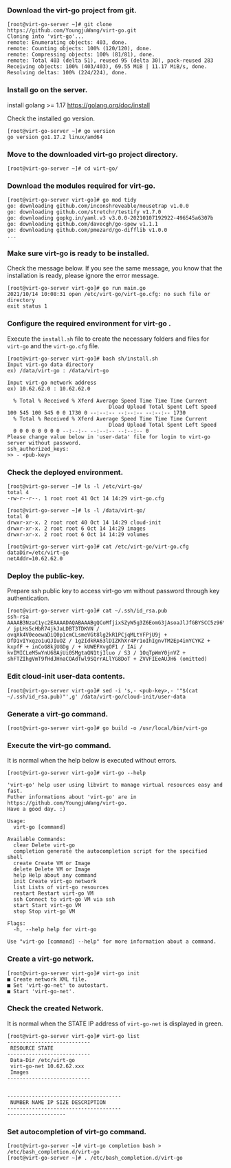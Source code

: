 ### Download the virt-go project from git.

```
[root@virt-go-server ~]# git clone https://github.com/YoungjuWang/virt-go.git
Cloning into 'virt-go'...
remote: Enumerating objects: 403, done.
remote: Counting objects: 100% (120/120), done.
remote: Compressing objects: 100% (81/81), done.
remote: Total 403 (delta 51), reused 95 (delta 30), pack-reused 283
Receiving objects: 100% (403/403), 69.55 MiB | 11.17 MiB/s, done.
Resolving deltas: 100% (224/224), done.
```

### Install go on the server.

install golang >= 1.17
https://golang.org/doc/install

Check the installed go version.

```
[root@virt-go-server ~]# go version
go version go1.17.2 linux/amd64
```

### Move to the downloaded virt-go project directory.

```
[root@virt-go-server ~]# cd virt-go/
```

### Download the modules required for virt-go.

```
[root@virt-go-server virt-go]# go mod tidy
go: downloading github.com/inconshreveable/mousetrap v1.0.0
go: downloading github.com/stretchr/testify v1.7.0
go: downloading gopkg.in/yaml.v3 v3.0.0-20210107192922-496545a6307b
go: downloading github.com/davecgh/go-spew v1.1.1
go: downloading github.com/pmezard/go-difflib v1.0.0
...
```

### Make sure virt-go is ready to be installed.

Check the message below. If you see the same message, you know that the installation is ready, please ignore the error message.

```
[root@virt-go-server virt-go]# go run main.go
2021/10/14 10:08:31 open /etc/virt-go/virt-go.cfg: no such file or directory
exit status 1
```

### Configure the required environment for virt-go .

Execute the `install.sh` file to create the necessary folders and files for `virt-go` and the `virt-go.cfg` file.

```
[root@virt-go-server virt-go]# bash sh/install.sh
Input virt-go data directory
ex) /data/virt-go : /data/virt-go

Input virt-go network address
ex) 10.62.62.0 : 10.62.62.0

  % Total % Received % Xferd Average Speed ​​Time Time Time Current
                                 Dload Upload Total Spent Left Speed
100 545 100 545 0 0 1730 0 --:--:-- --:--:-- --:--:-- 1730
  % Total % Received % Xferd Average Speed ​​Time Time Time Current
                                 Dload Upload Total Spent Left Speed
  0 0 0 0 0 0 0 0 --:--:-- --:--:-- --:--:-- 0
Please change value below in 'user-data' file for login to virt-go server without password.
ssh_authorized_keys:
>> - <pub-key>
```

### Check the deployed environment.

```
[root@virt-go-server ~]# ls -l /etc/virt-go/
total 4
-rw-r--r--. 1 root root 41 Oct 14 14:29 virt-go.cfg

[root@virt-go-server ~]# ls -l /data/virt-go/
total 0
drwxr-xr-x. 2 root root 40 Oct 14 14:29 cloud-init
drwxr-xr-x. 2 root root 6 Oct 14 14:29 images
drwxr-xr-x. 2 root root 6 Oct 14 14:29 volumes

[root@virt-go-server virt-go]# cat /etc/virt-go/virt-go.cfg
dataDir=/etc/virt-go
netAddr=10.62.62.0
```

### Deploy the public-key.

Prepare ssh public key to access virt-go vm without password through key authentication.

```
[root@virt-go-server virt-go]# cat ~/.ssh/id_rsa.pub
ssh-rsa AAAAB3NzaC1yc2EAAAADAQABAAABgQCoMfjixSZyW5g3Z6EomG3jAsoaJlJfGBYSCC5z96YZZqVTcv2SggJnnLCSqVM00 / jpLHs5cHbR74jkJaLDBT3TDKVN / ovqXk4V0eoewaDiQ0p1cmCLsmeVGt8lg2kR1PCjqMLtYFPjU9j + DfD1vIYxqzo1uQJIuOZ / 1g2IdkRA63lDIZKhXr4Pr1oIhIgnvTM2Ep4imYCYKZ + kxpfF + inCoG8kjUGDg / + kUWEFXvgOF1 / IAi / kvIMICLeM5wYnU68AjUi0SMgtaQN1tjIluo / S3 / 1OqTpWmY0jnVZ + shFTZIhgVmT9fHdJHnaCOAdTwl9SQrrALlYG8DoT + ZVVFIEeAUJH6 (omitted)
```

### Edit cloud-init user-data contents.

```
[root@virt-go-server virt-go]# sed -i 's,- <pub-key>,- '"$(cat ~/.ssh/id_rsa.pub)"',g' /data/virt-go/cloud-init/user-data
```


### Generate a virt-go command.

```
[root@virt-go-server virt-go]# go build -o /usr/local/bin/virt-go
```

### Execute the virt-go command.

It is normal when the help below is executed without errors.

```
[root@virt-go-server virt-go]# virt-go --help

'virt-go' help user using libvirt to manage virtual resources easy and fast.
Futher informations about 'virt-go' are in https://github.com/YoungjuWang/virt-go.
Have a good day. :)

Usage:
  virt-go [command]

Available Commands:
  clear Delete virt-go
  completion generate the autocompletion script for the specified shell
  create Create VM or Image
  delete Delete VM or Image
  help Help about any command
  init Create virt-go network
  list Lists of virt-go resources
  restart Restart virt-go VM
  ssh Connect to virt-go VM via ssh
  start Start virt-go VM
  stop Stop virt-go VM

Flags:
  -h, --help help for virt-go

Use "virt-go [command] --help" for more information about a command.
```

### Create a virt-go network.

```
[root@virt-go-server virt-go]# virt-go init
■ Create network XML file.
■ Set 'virt-go-net' to autostart.
■ Start 'virt-go-net'.
```

### Check the created Network.

It is normal when the STATE IP address of `virt-go-net` is displayed in green.

```
[root@virt-go-server virt-go]# virt-go list
---------------------------
 RESOURCE STATE
---------------------------
 Data-Dir /etc/virt-go
 virt-go-net 10.62.62.xxx
 Images
---------------------------


-------------------------------------
 NUMBER NAME IP SIZE DESCRIPTION
-------------------------------------
-------------------
```

### Set autocompletion of virt-go command.

```
[root@virt-go-server ~]# virt-go completion bash > /etc/bash_completion.d/virt-go
[root@virt-go-server ~]# . /etc/bash_completion.d/virt-go 
```